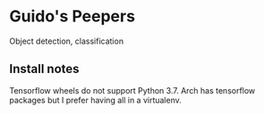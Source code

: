 # Guido's Peepers 

Object detection, classification 

## Install notes

Tensorflow wheels do not support Python 3.7. Arch has tensorflow packages but I
prefer having all in a virtualenv.



